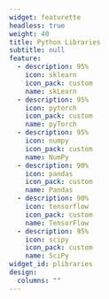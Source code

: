 ```yaml
---
widget: featurette
headless: true
weight: 40
title: Python Libraries
subtitle: null
feature:
  - description: 95%
    icon: sklearn
    icon_pack: custom
    name: skLearn
  - description: 95%
    icon: pytorch
    icon_pack: custom
    name: pyTorch
  - description: 95%
    icon: numpy
    icon_pack: custom
    name: NumPy
  - description: 90%
    icon: pandas
    icon_pack: custom
    name: Pandas
  - description: 90%
    icon: tensorflow
    icon_pack: custom
    name: TensorFlow
  - description: 95%
    icon: scipy
    icon_pack: custom
    name: SciPy
widget_id: plibraries
design:
  columns: ""
---
```

